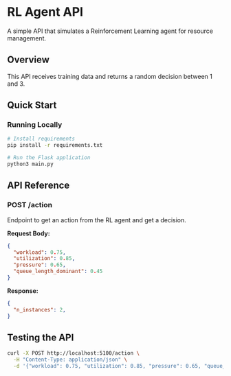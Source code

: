 # RL Agent API

A simple API that simulates a Reinforcement Learning agent for resource management.

## Overview

This API receives training data and returns a random decision between 1 and 3.

## Quick Start

### Running Locally

```bash
# Install requirements
pip install -r requirements.txt

# Run the Flask application
python3 main.py
```


## API Reference

### POST /action

Endpoint to get an action from the RL agent and get a decision.

**Request Body:**

```json
{
  "workload": 0.75,
  "utilization": 0.85,
  "pressure": 0.65,
  "queue_length_dominant": 0.45
}
```

**Response:**

```json
{
  "n_instances": 2,
}
```

## Testing the API

```bash
curl -X POST http://localhost:5100/action \
  -H "Content-Type: application/json" \
  -d '{"workload": 0.75, "utilization": 0.85, "pressure": 0.65, "queue_length_dominant": 0.45}'
```
